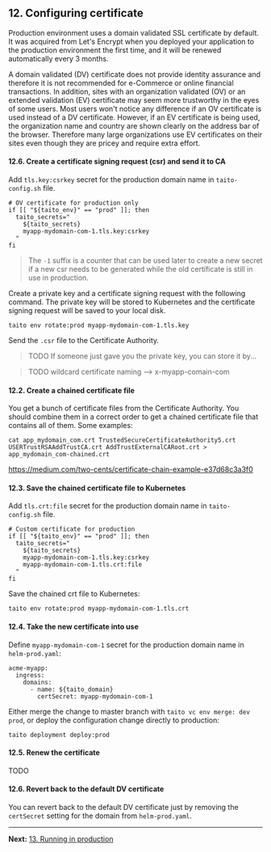 ## 12. Configuring certificate

Production environment uses a domain validated SSL certificate by default. It was acquired from Let's Encrypt when you deployed your application to the production environment the first time, and it will be renewed automatically every 3 months.

A domain validated (DV) certificate does not provide identity assurance and therefore it is not recommended for e-Commerce or online financial transactions. In addition, sites with an organization validated (OV) or an extended validation (EV) certificate may seem more trustworthy in the eyes of some users. Most users won't notice any difference if an OV certificate is used instead of a DV certificate. However, if an EV certificate is being used, the organization name and country are shown clearly on the address bar of the browser. Therefore many large organizations use EV certificates on their sites even though they are pricey and require extra effort.

#### 12.6. Create a certificate signing request (csr) and send it to CA

Add `tls.key:csrkey` secret for the production domain name in `taito-config.sh` file.

```
# OV certificate for production only
if [[ "${taito_env}" == "prod" ]]; then
  taito_secrets="
    ${taito_secrets}
    myapp-mydomain-com-1.tls.key:csrkey
  "
fi
```

> The `-1` suffix is a counter that can be used later to create a new secret if a new csr needs to be generated while the old certificate is still in use in production.

Create a private key and a certificate signing request with the following command. The private key will be stored to Kubernetes and the certificate signing request will be saved to your local disk.

```
taito env rotate:prod myapp-mydomain-com-1.tls.key
```

Send the `.csr` file to the Certificate Authority.

> TODO If someone just gave you the private key, you can store it by...

> TODO wildcard certificate naming --> x-myapp-comain-com

#### 12.2. Create a chained certificate file

You get a bunch of certificate files from the Certificate Authority. You should combine them in a correct order to get a chained certificate file that contains all of them. Some examples:

```
cat app_mydomain_com.crt TrustedSecureCertificateAuthority5.crt USERTrustRSAAddTrustCA.crt AddTrustExternalCARoot.crt > app_mydomain_com-chained.crt
```

https://medium.com/two-cents/certificate-chain-example-e37d68c3a3f0

#### 12.3. Save the chained certificate file to Kubernetes

Add `tls.crt:file` secret for the production domain name in `taito-config.sh` file.

```
# Custom certificate for production
if [[ "${taito_env}" == "prod" ]]; then
  taito_secrets="
    ${taito_secrets}
    myapp-mydomain-com-1.tls.key:csrkey
    myapp-mydomain-com-1.tls.crt:file
  "
fi
```

Save the chained crt file to Kubernetes:

```
taito env rotate:prod myapp-mydomain-com-1.tls.crt
```

#### 12.4. Take the new certificate into use

Define `myapp-mydomain-com-1` secret for the production domain name in `helm-prod.yaml`:

```
acme-myapp:
  ingress:
    domains:
      - name: ${taito_domain}
        certSecret: myapp-mydomain-com-1
```

Either merge the change to master branch with `taito vc env merge: dev prod`, or deploy the configuration change directly to production:

```
taito deployment deploy:prod
```

#### 12.5. Renew the certificate

TODO

#### 12.6. Revert back to the default DV certificate

You can revert back to the default DV certificate just by removing the `certSecret` setting for the domain from `helm-prod.yaml`.

---

**Next:** [13. Running in production](13-running-in-production.md)
